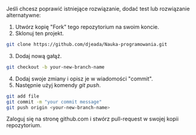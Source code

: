 Jeśli chcesz poprawić istniejące rozwiązanie, dodać test lub rozwiązanie alternatywne:

1. Utwórz kopię "Fork" tego repozytorium na swoim koncie.
2. Sklonuj ten projekt.

```bash
git clone https://github.com/djeada/Nauka-programowania.git
```

3. Dodaj nową gałąź. 

```bash
git checkout -b your-new-branch-name
```

4. Dodaj swoje zmiany i opisz je w wiadomości "commit". 
5. Następnie użyj komendy <i>git push</i>.

```bash
git add file
git commit -m "your commit message"
git push origin <your-new-branch-name>
```
Zaloguj się na stronę github.com i stwórz pull-request w swojej kopii repozytorium.
